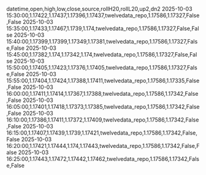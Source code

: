 datetime,open,high,low,close,source,rollH20,rollL20,up2,dn2
2025-10-03 15:30:00,1.17422,1.17437,1.17396,1.17437,twelvedata_repo,1.17586,1.17327,False,False
2025-10-03 15:35:00,1.17433,1.17467,1.1739,1.174,twelvedata_repo,1.17586,1.17327,False,False
2025-10-03 15:40:00,1.17399,1.17399,1.17349,1.17381,twelvedata_repo,1.17586,1.17327,False,False
2025-10-03 15:45:00,1.17382,1.174,1.17342,1.174,twelvedata_repo,1.17586,1.17327,False,False
2025-10-03 15:50:00,1.17405,1.17423,1.17376,1.17405,twelvedata_repo,1.17586,1.17327,False,False
2025-10-03 15:55:00,1.17404,1.17424,1.17388,1.17411,twelvedata_repo,1.17586,1.17335,False,False
2025-10-03 16:00:00,1.17411,1.17414,1.17367,1.17388,twelvedata_repo,1.17586,1.17342,False,False
2025-10-03 16:05:00,1.17401,1.17418,1.17373,1.17385,twelvedata_repo,1.17586,1.17342,False,False
2025-10-03 16:10:00,1.17386,1.17411,1.17372,1.17409,twelvedata_repo,1.17586,1.17342,False,False
2025-10-03 16:15:00,1.17407,1.17439,1.1739,1.17421,twelvedata_repo,1.17586,1.17342,False,False
2025-10-03 16:20:00,1.17421,1.17444,1.174,1.17443,twelvedata_repo,1.17586,1.17342,False,False
2025-10-03 16:25:00,1.17443,1.17472,1.17442,1.17462,twelvedata_repo,1.17586,1.17342,False,False

